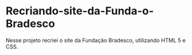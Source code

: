 # Recriando-site-da-Funda-o-Bradesco
Nesse projeto recriei o site da Fundação Bradesco, utilizando HTML 5 e CSS. 
